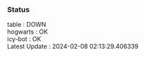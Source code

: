 ### Status


table : DOWN  
hogwarts : OK  
icy-bot : OK  
Latest Update : 2024-02-08 02:13:29.406339
